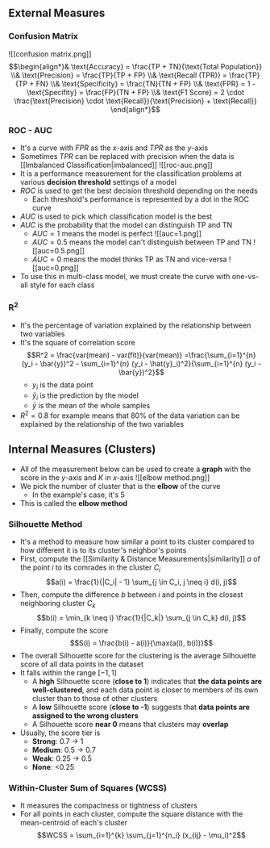 ## External Measures
### Confusion Matrix
![[confusion matrix.png]]
$$\begin{align*}& 
\text{Accuracy} = \frac{TP + TN}{\text{Total Population}}
\\& \text{Precision} = \frac{TP}{TP + FP}
\\& \text{Recall (TPR)} = \frac{TP}{TP + FN}
\\& \text{Specificity} = \frac{TN}{TN + FP}
\\& \text{FPR} = 1 - \text{Specifity} = \frac{FP}{TN + FP}
\\& \text{F1 Score} = 2 \cdot \frac{\text{Precision} \cdot \text{Recall}}{\text{Precision} + \text{Recall}} \end{align*}$$
### ROC - AUC
- It's a curve with $FPR$ as the $x$-axis and $TPR$ as the $y$-axis
- Sometimes $TPR$ can be replaced with precision when the data is [[Imbalanced Classification|imbalanced]]
![[roc-auc.png]]
- It is a performance measurement for the classification problems at various **decision threshold** settings of a model
- $ROC$ is used to get the best decision threshold depending on the needs
	- Each threshold's performance is represented by a dot in the ROC curve
- $AUC$ is used to pick which classification model is the best
- $AUC$ is the probability that the model can distinguish TP and TN
	- $AUC = 1$ means the model is perfect
	![[auc=1.png]]
	- $AUC = 0.5$ means the model can't distinguish between TP and TN
	![[auc=0.5.png]]
	- $AUC = 0$ means the model thinks TP as TN and vice-versa
	![[auc=0.png]]
- To use this in multi-class model, we must create the curve with one-vs-all style for each class
### R$^2$
- It's the percentage of variation explained by the relationship between two variables
- It's the square of correlation score $$R^2 = \frac{var(mean) - var(fit)}{var(mean)} =\frac{\sum_{i=1}^{n} (y_i - \bar{y})^2 - \sum_{i=1}^{n} (y_i - \hat{y}_i)^2}{\sum_{i=1}^{n} (y_i - \bar{y})^2}$$
	- $y_i$ is the data point
	- $\hat{y}_i$ is the prediction by the model
	- $\bar{y}$ is the mean of the whole samples
- $R^2 = 0.8$ for example means that $80\%$ of the data variation can be explained by the relationship of the two variables
## Internal Measures (Clusters)
- All of the measurement below can be used to create a **graph** with the score in the $y$-axis and $K$ in $x$-axis
![[elbow method.png]]
- We pick the number of cluster that is the **elbow** of the curve
	- In the example's case, it's 5
- This is called the **elbow method**
### Silhouette Method
- It's a method to measure how similar a point to its cluster compared to how different it is to its cluster's neighbor's points
- First, compute the [[Similarity & Distance Measurements|similarity]] $a$ of the point $i$ to its comrades in the cluster $C_i$ $$a(i) = \frac{1}{|C_i| - 1} \sum_{j \in C_i, j \neq i} d(i, j)$$
- Then, compute the difference $b$ between $i$ and points in the closest neighboring cluster $C_k$ $$b(i) = \min_{k \neq i} \frac{1}{|C_k|} \sum_{j \in C_k} d(i, j)$$
- Finally, compute the score $$S(i) = \frac{b(i) - a(i)}{\max(a(i), b(i))}$$
- The overall Silhouette score for the clustering is the average Silhouette score of all data points in the dataset
- It falls within the range $[-1, 1]$
	- A **high** Silhouette score (**close to 1**) indicates that **the data points are well-clustered**, and each data point is closer to members of its own cluster than to those of other clusters
	- A **low** Silhouette score (**close to -1**) suggests that **data points are assigned to the wrong clusters**
	- A Silhouette score **near 0** means that clusters may **overlap**
- Usually, the score tier is 
	- **Strong**: 0.7 → 1
	- **Medium**: 0.5 → 0.7
	- **Weak**: 0.25 → 0.5
	- **None**: <0.25
### Within-Cluster Sum of Squares (WCSS)
- It measures the compactness or tightness of clusters
- For all points in each cluster, compute the square distance with the mean-centroid of each's cluster $$WCSS = \sum_{i=1}^{k} \sum_{j=1}^{n_i} (x_{ij} - \mu_i)^2$$